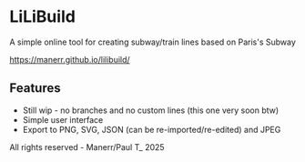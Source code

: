 # LiLiBuild

A simple online tool for creating subway/train lines based on Paris's Subway

https://manerr.github.io/lilibuild/

## Features

- Still wip - no branches and no custom lines (this one very soon btw)
- Simple user interface
- Export to PNG, SVG, JSON (can be re-imported/re-edited) and JPEG


All rights reserved - Manerr/Paul T_ 2025
